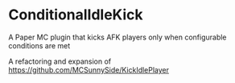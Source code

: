 # ConditionalIdleKick
A Paper MC plugin that kicks AFK players only when configurable conditions are met

A refactoring and expansion of https://github.com/MCSunnySide/KickIdlePlayer
